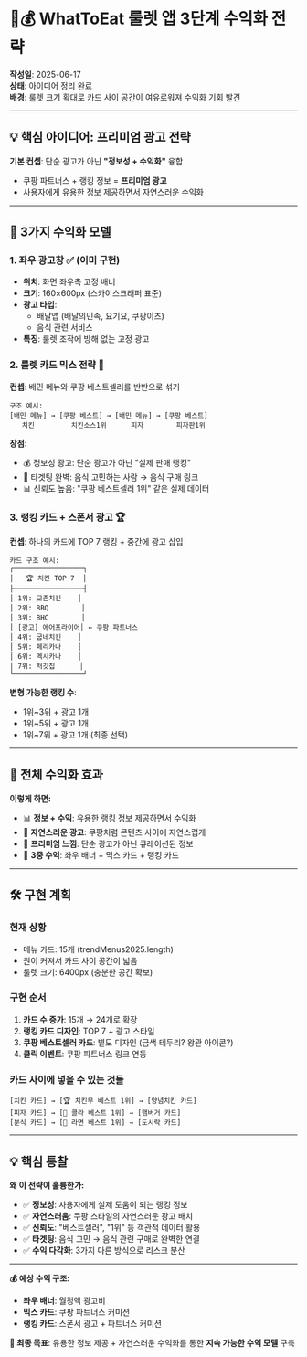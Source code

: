 # 🚀💰 WhatToEat 룰렛 앱 3단계 수익화 전략

**작성일**: 2025-06-17  
**상태**: 아이디어 정리 완료  
**배경**: 룰렛 크기 확대로 카드 사이 공간이 여유로워져 수익화 기회 발견

---

## 💡 핵심 아이디어: 프리미엄 광고 전략

**기본 컨셉**: 단순 광고가 아닌 **"정보성 + 수익화"** 융합
- 쿠팡 파트너스 + 랭킹 정보 = **프리미엄 광고**
- 사용자에게 유용한 정보 제공하면서 자연스러운 수익화

---

## 🎯 3가지 수익화 모델

### **1. 좌우 광고창** ✅ (이미 구현)
- **위치**: 화면 좌우측 고정 배너
- **크기**: 160×600px (스카이스크래퍼 표준)
- **광고 타입**: 
  - 배달앱 (배달의민족, 요기요, 쿠팡이츠)
  - 음식 관련 서비스
- **특징**: 룰렛 조작에 방해 없는 고정 광고

### **2. 룰렛 카드 믹스 전략** 🎯
**컨셉**: 배민 메뉴와 쿠팡 베스트셀러를 반반으로 섞기

```
구조 예시:
[배민 메뉴] → [쿠팡 베스트] → [배민 메뉴] → [쿠팡 베스트]
   치킨         치킨소스1위      피자        피자판1위
```

**장점**:
- 💰 정보성 광고: 단순 광고가 아닌 "실제 판매 랭킹"
- 🎯 타겟팅 완벽: 음식 고민하는 사람 → 음식 구매 링크  
- 📊 신뢰도 높음: "쿠팡 베스트셀러 1위" 같은 실제 데이터

### **3. 랭킹 카드 + 스폰서 광고** 🏆
**컨셉**: 하나의 카드에 TOP 7 랭킹 + 중간에 광고 삽입

```
카드 구조 예시:
┌─────────────────┐
│   🏆 치킨 TOP 7  │
├─────────────────┤
│ 1위: 교촌치킨    │
│ 2위: BBQ        │
│ 3위: BHC        │
│ [광고] 에어프라이어│ ← 쿠팡 파트너스
│ 4위: 굽네치킨    │
│ 5위: 페리카나    │
│ 6위: 멕시카나    │
│ 7위: 처갓집      │
└─────────────────┘
```

**변형 가능한 랭킹 수**:
- 1위~3위 + 광고 1개
- 1위~5위 + 광고 1개  
- 1위~7위 + 광고 1개 (최종 선택)

---

## 🎪 전체 수익화 효과

**이렇게 하면:**
- 📊 **정보 + 수익**: 유용한 랭킹 정보 제공하면서 수익화
- 🎪 **자연스러운 광고**: 쿠팡처럼 콘텐츠 사이에 자연스럽게
- 💎 **프리미엄 느낌**: 단순 광고가 아닌 큐레이션된 정보
- 🚀 **3중 수익**: 좌우 배너 + 믹스 카드 + 랭킹 카드

---

## 🛠️ 구현 계획

### **현재 상황**
- 메뉴 카드: 15개 (trendMenus2025.length)
- 원이 커져서 카드 사이 공간이 넓음
- 룰렛 크기: 6400px (충분한 공간 확보)

### **구현 순서**
1. **카드 수 증가**: 15개 → 24개로 확장
2. **랭킹 카드 디자인**: TOP 7 + 광고 스타일
3. **쿠팡 베스트셀러 카드**: 별도 디자인 (금색 테두리? 왕관 아이콘?)
4. **클릭 이벤트**: 쿠팡 파트너스 링크 연동

### **카드 사이에 넣을 수 있는 것들**
```
[치킨 카드] → [🏆 치킨무 베스트 1위] → [양념치킨 카드]
[피자 카드] → [🥤 콜라 베스트 1위] → [햄버거 카드]
[분식 카드] → [🍜 라면 베스트 1위] → [도시락 카드]
```

---

## 💡 핵심 통찰

**왜 이 전략이 훌륭한가:**
- ✅ **정보성**: 사용자에게 실제 도움이 되는 랭킹 정보
- ✅ **자연스러움**: 쿠팡 스타일의 자연스러운 광고 배치
- ✅ **신뢰도**: "베스트셀러", "1위" 등 객관적 데이터 활용
- ✅ **타겟팅**: 음식 고민 → 음식 관련 구매로 완벽한 연결
- ✅ **수익 다각화**: 3가지 다른 방식으로 리스크 분산

---

**💰 예상 수익 구조:**
- **좌우 배너**: 월정액 광고비
- **믹스 카드**: 쿠팡 파트너스 커미션  
- **랭킹 카드**: 스폰서 광고 + 파트너스 커미션

**🎯 최종 목표**: 유용한 정보 제공 + 자연스러운 수익화를 통한 **지속 가능한 수익 모델** 구축